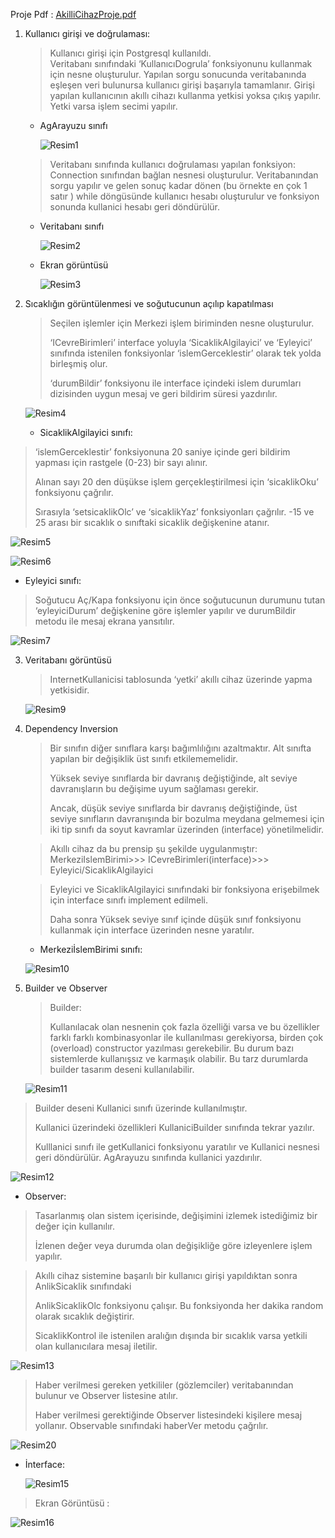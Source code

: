 Proje Pdf : [AkilliCihazProje.pdf](https://github.com/rabiaabdioglu/AkilliCihaz/files/7259387/AkilliCihazProje.pdf)




1. Kullanıcı girişi ve doğrulaması: 
    > Kullanıcı girişi için Postgresql kullanıldı.  
    Veritabanı sınıfındaki ‘KullanıcıDogrula’ fonksiyonunu kullanmak için nesne oluşturulur. 
    Yapılan sorgu sonucunda veritabanında eşleşen veri bulunursa kullanıcı girişi başarıyla tamamlanır. Girişi yapılan kullanıcının akıllı cihazı kullanma yetkisi yoksa çıkış yapılır. Yetki varsa işlem secimi yapılır. 

   - AgArayuzu sınıfı 


      ![Resim1](https://user-images.githubusercontent.com/75799790/151572754-718ea4f5-c6bc-486f-bb15-ea75a446de77.jpg)


    > Veritabanı sınıfında kullanıcı doğrulaması yapılan fonksiyon: 
    > Connection sınıfından bağlan nesnesi oluşturulur. Veritabanından sorgu yapılır ve gelen sonuç kadar dönen (bu örnekte en çok 1 satır ) while döngüsünde kullanıcı hesabı oluşturulur ve fonksiyon sonunda kullanici hesabı geri döndürülür. 

   - Veritabanı sınıfı 


        ![Resim2](https://user-images.githubusercontent.com/75799790/151573163-2e97bf3b-b754-4876-838b-8b1a5da88dae.jpg)

   - Ekran görüntüsü 
 
  
        ![Resim3](https://user-images.githubusercontent.com/75799790/151573178-42b1b38f-f880-4bd9-aec9-9cbed543a4bb.jpg)

 
2. Sıcaklığın görüntülenmesi ve soğutucunun açılıp kapatılması 
 
    > Seçilen işlemler için Merkezi işlem biriminden  nesne oluşturulur.
    > 
    > ‘ICevreBirimleri’ interface yoluyla ‘SicaklikAlgilayici’ ve ‘Eyleyici’ sınıfında istenilen fonksiyonlar  ‘islemGerceklestir’ olarak tek yolda birleşmiş olur.
    > 
    > ‘durumBildir’ fonksiyonu ile interface içindeki islem durumları dizisinden uygun mesaj  ve geri bildirim süresi yazdırılır.

      ![Resim4](https://user-images.githubusercontent.com/75799790/151573238-4556a15b-d0ad-4534-a18a-39b15a9d9527.jpg)
 

 
   - SicaklikAlgilayici sınıfı: 

  > ‘islemGerceklestir’ fonksiyonuna 20 saniye içinde geri bildirim yapması için rastgele (0-23) bir sayı alınır.
  > 
  >  Alınan sayı 20 den düşükse işlem gerçekleştirilmesi için ‘sicaklikOku’ fonksiyonu çağrılır.
  >  
  >  Sırasıyla ‘setsicaklikOlc’ ve ‘sicaklikYaz’ fonksiyonları çağrılır. -15 ve 25 arası bir sıcaklık o sınıftaki sicaklik değişkenine atanır.

![Resim5](https://user-images.githubusercontent.com/75799790/151573275-e17d5db3-a6e3-4964-a0c8-192226296050.jpg)
 
![Resim6](https://user-images.githubusercontent.com/75799790/151573283-13f4fa1e-36e6-4104-b0ec-b5b86f57184e.jpg)


  
 
 
   - Eyleyici sınıfı: 
 
  > Soğutucu Aç/Kapa fonksiyonu için önce soğutucunun durumunu tutan ‘eyleyiciDurum’ değişkenine göre işlemler yapılır ve durumBildir metodu ile  mesaj ekrana yansıtılır.            
                 
   ![Resim7](https://user-images.githubusercontent.com/75799790/151573340-f9b824a2-0d33-45df-ac6b-d165aa0db65d.jpg)
                                            

 
3. Veritabanı görüntüsü 
 
    > InternetKullanicisi tablosunda ‘yetki’ akıllı cihaz üzerinde yapma yetkisidir. 
 
  
    ![Resim9](https://user-images.githubusercontent.com/75799790/151573432-891f2fcf-f566-44c0-91b8-9c5a55adc831.jpg)

 
 
4. Dependency Inversion 
 
 
    > Bir sınıfın diğer sınıflara karşı bağımlılığını azaltmaktır. Alt sınıfta yapılan bir değişiklik üst sınıfı etkilememelidir.
    > 
    > Yüksek seviye sınıflarda bir davranış değiştiğinde, alt seviye davranışların bu değişime uyum sağlaması gerekir.
    > 
    > Ancak, düşük seviye sınıflarda bir davranış değiştiğinde, üst seviye sınıfların davranışında bir bozulma meydana gelmemesi için iki tip sınıfı da  soyut kavramlar üzerinden (interface) yönetilmelidir.
    >   

    > Akıllı cihaz da bu prensip şu şekilde uygulanmıştır: 
    > MerkeziIslemBirimi>>> ICevreBirimleri(interface)>>> Eyleyici/SicaklikAlgilayici 

    > Eyleyici ve SicaklikAlgilayici sınıfındaki bir fonksiyona erişebilmek için interface sınıfı implement edilmeli.
    > 
    >  Daha sonra Yüksek seviye sınıf içinde düşük sınıf fonksiyonu kullanmak için interface üzerinden nesne yaratılır.  

   - MerkeziİslemBirimi sınıfı: 
 
    ![Resim10](https://user-images.githubusercontent.com/75799790/151573442-c8fe29c5-ca2b-4b5e-9cb8-96e8f2add6b8.jpg)

 
 	 
5. Builder ve Observer 
 
    > Builder:
    >  
    > Kullanılacak olan nesnenin çok fazla özelliği varsa ve bu özellikler farklı farklı kombinasyonlar ile kullanılması gerekiyorsa, birden çok (overload) constructor yazılması gerekebilir. Bu durum bazı sistemlerde kullanışsız ve karmaşık olabilir.
    >  Bu tarz durumlarda  builder tasarım deseni kullanılabilir. 

    ![Resim11](https://user-images.githubusercontent.com/75799790/151573521-de6cd3b8-e4ee-45c6-9b52-c514c1c42bb1.jpg)


  > Builder deseni Kullanici sınıfı üzerinde kullanılmıştır. 
  > 
  > Kullanici üzerindeki özellikleri KullaniciBuilder sınıfında tekrar yazılır.  
  > 
  > Kulllanici sınıfı ile getKullanici fonksiyonu yaratılır ve Kullanici nesnesi geri döndürülür. AgArayuzu sınıfında kullanici yazdırılır. 
  > 
  
   ![Resim12](https://user-images.githubusercontent.com/75799790/151573542-a4e5155c-3dcd-44cb-8666-640b7cc7b572.jpg)

 
   - Observer: 

  > Tasarlanmış olan sistem içerisinde, değişimini izlemek istediğimiz bir değer için kullanılır.
  > 
  >  İzlenen değer veya durumda  olan değişikliğe göre izleyenlere işlem yapılır. 

  > Akıllı cihaz sistemine başarılı bir kullanıcı girişi yapıldıktan sonra AnlikSicaklik sınıfındaki 
  > 
  > AnlikSicaklikOlc fonksiyonu çalışır. Bu fonksiyonda her dakika random olarak sıcaklık değiştirir. 
  > 
  > SicaklikKontrol ile istenilen aralığın dışında bir sıcaklık varsa yetkili olan kullanıcılara mesaj iletilir.
  
   ![Resim13](https://user-images.githubusercontent.com/75799790/151573564-15baf4b0-2dc8-4172-826a-c9bc43f015e6.jpg)
    
  > Haber verilmesi gereken  yetkililer (gözlemciler) veritabanından bulunur ve Observer listesine atılır.  
  > 
  > Haber verilmesi gerektiğinde Observer listesindeki kişilere mesaj yollanır. Observable sınıfındaki haberVer metodu çağrılır. 
   
   ![Resim20](https://user-images.githubusercontent.com/75799790/151575068-128c2874-ac37-4cef-96a7-6b7f7e8b7b80.png)


 - İnterface: 

    ![Resim15](https://user-images.githubusercontent.com/75799790/151573624-4355579c-d891-439d-8441-b0f66a544eba.jpg)
    
> Ekran Görüntüsü :

  ![Resim16](https://user-images.githubusercontent.com/75799790/151573630-b1836291-13e3-4849-9aed-7ad43f0fd3aa.jpg)


   

  
 
 
 

